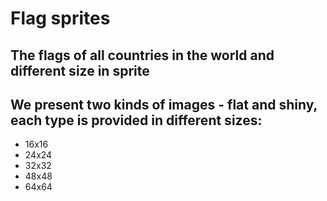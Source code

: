 # Flag sprites #
The flags of all countries in the world and different size in sprite
--------------------------------------------------------------------------------
## We present two kinds of images - flat and shiny, each type is provided in different sizes: ##
* 16x16
* 24x24
* 32x32
* 48x48
* 64x64
